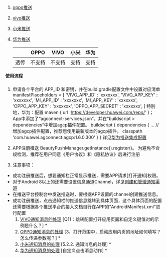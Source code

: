 1. [oppo推送](https://open.oppomobile.com/wiki/doc#id=10445)
2. [vivo推送](https://push.vivo.com.cn/#/)
3. [小米推送](https://dev.mi.com/console/appservice/push.html)
4. [华为推送](https://developer.huawei.com/consumer/cn/hms/huawei-pushkit)

    |    | OPPO | VIVO | 小米 | 华为 |
    | :--| :--: | :--: | :---:| :--: |
    | 透传|不支持|不支持 | 支持 | 支持 |

****************************************使用流程****************************************
### 
1. 申请各个平台的 APP_ID 和密钥，并在build.gradle配置文件中设置对应清单
     manifestPlaceholders = [
                                'VIVO_APP_ID'       : 'xxxxxxx',
                                'VIVO_APP_KEY'      : 'xxxxxxx',
                                'MI_APP_ID'         : 'xxxxxxx',
                                'MI_APP_KEY'        : 'xxxxxxx',
                                'OPPO_APP_KEY'      : 'xxxxxxx',
                                'OPPO_APP_SECRET'   : 'xxxxxxx',
        ]
    特别地，华为：配置  maven { url 'https://developer.huawei.com/repo/' }；
            App中添加了“agconnect-services.json”，并在“buildscript > dependencies”中增加agcp插件配置。
                buildscript {
                    dependencies {
                        ...
                        // 增加agcp插件配置，推荐您使用最新版本的agcp插件。
                        classpath 'com.huawei.agconnect:agcp:1.6.0.300'
                    }
                }
            详见[华为推送集成配置](https://developer.huawei.com/consumer/cn/doc/development/HMSCore-Guides/android-integrating-sdk-0000001050040084)

2. APP注册推送 
    BeautyPushManager.getInstance().register()。
    为避免不合规检测，推荐在用户同意《用户协议》和《隐私协议》后进行注册


3. 注意事项：
  - 成功注册推送后，想要通知栏正常显示推送，需要APP请求[打开通知]权限。
  - 对于Android 8以上的还需要设置信息通道Channel，详见[创建和管理通知渠道](https://developer.android.google.cn/training/notify-user/channels)
  - 在推送平台控制台中发送推送时，要根据APP设置的channel创建推送信息。
  - 成功注册推送，点击通知栏的推送信息跳转到具体页面，这个具体页面的配置还需要根据各个推送平台的接入文档自行在APP的“AndroidManifest.xml”进行配置
       1. [VIVO通知消息的处理](https://dev.vivo.com.cn/documentCenter/doc/156) [Q11：跳转配置打开应用页面和自定义键值对的示例是什么？] *
       2. [OPPO通知消息的处理](https://open.oppomobile.com/wiki/doc#id=11256) [3、打开范围中，启动应用内页的地址如何填写？怎么传递参数呢？] *
       3. [小米通知消息的处理](https://dev.mi.com/console/doc/detail?pId=2625)  [5.2.2. 通知消息的处理] *
       4. [华为通知消息的处理](https://developer.huawei.com/consumer/cn/doc/development/HMSCore-Guides/andorid-basic-clickaction-0000001087554076)  [自定义点击消息动作] *



        
